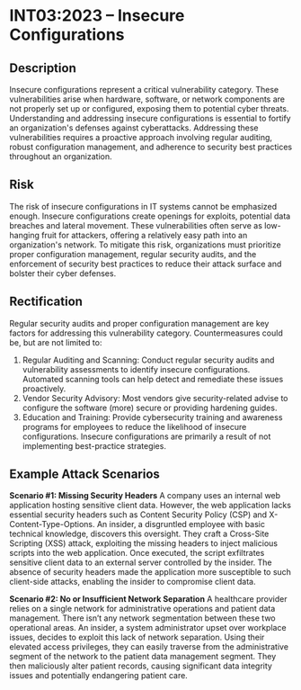 # INT03:2023 – Insecure Configurations

## Description
Insecure configurations represent a critical vulnerability category. These vulnerabilities arise when hardware, software, or network components are not properly set up or configured, exposing them to potential cyber threats. Understanding and addressing insecure configurations is essential to fortify an organization's defenses against cyberattacks. Addressing these vulnerabilities requires a proactive approach involving regular auditing, robust configuration management, and adherence to security best practices throughout an organization. 

## Risk
The risk of insecure configurations in IT systems cannot be emphasized enough. Insecure configurations create openings for exploits, potential data breaches and lateral movement. These vulnerabilities often serve as low-hanging fruit for attackers, offering a relatively easy path into an organization's network. To mitigate this risk, organizations must prioritize proper configuration management, regular security audits, and the enforcement of security best practices to reduce their attack surface and bolster their cyber defenses.

## Rectification
Regular security audits and proper configuration management are key factors for addressing this vulnerability category. Countermeasures could be, but are not limited to:

1. Regular Auditing and Scanning: Conduct regular security audits and vulnerability assessments to identify insecure configurations. Automated scanning tools can help detect and remediate these issues proactively.
2. Vendor Security Advisory: Most vendors give security-related advise to configure the software (more) secure or providing hardening guides. 
3. Education and Training: Provide cybersecurity training and awareness programs for employees to reduce the likelihood of insecure configurations. Insecure configurations are primarily a result of not implementing best-practice strategies.

## Example Attack Scenarios
**Scenario #1: Missing Security Headers**
A company uses an internal web application hosting sensitive client data. However, the web application lacks essential security headers such as Content Security Policy (CSP) and X-Content-Type-Options. An insider, a disgruntled employee with basic technical knowledge, discovers this oversight. They craft a Cross-Site Scripting (XSS) attack, exploiting the missing headers to inject malicious scripts into the web application. Once executed, the script exfiltrates sensitive client data to an external server controlled by the insider. The absence of security headers made the application more susceptible to such client-side attacks, enabling the insider to compromise client data.

**Scenario #2: No or Insufficient Network Separation**
A healthcare provider relies on a single network for administrative operations and patient data management. There isn’t any network segmentation between these two operational areas. An insider, a system administrator upset over workplace issues, decides to exploit this lack of network separation. Using their elevated access privileges, they can easily traverse from the administrative segment of the network to the patient data management segment. They then maliciously alter patient records, causing significant data integrity issues and potentially endangering patient care.